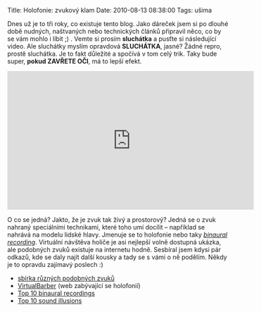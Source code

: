 Title: Holofonie: zvukový klam
Date: 2010-08-13 08:38:00
Tags: ušima

Dnes už je to tři roky, co existuje tento blog. Jako dáreček jsem
si po dlouhé době nudných, naštvaných nebo technických článků
připravil něco, co by se vám mohlo i líbit ;) . Vemte si prosím
**sluchátka** a pusťte si následující video. Ale sluchátky myslím
opravdová **SLUCHÁTKA**, jasné? Žádné repro, prostě sluchátka. Je
to fakt důležité a spočívá v tom celý trik. Taky bude super,
**pokud ZAVŘETE OČI**, má to lepší efekt.

<iframe width="560" height="315" src="https://www.youtube.com/embed/pgeFdOayeaw" frameborder="0" allowfullscreen></iframe>

O co se jedná? Jakto, že je zvuk tak živý a prostorový? Jedná se
o zvuk nahraný speciálními technikami, které toho umí docílit –
například se nahrává na modelu lidské hlavy. Jmenuje se to
holofonie nebo taky
*[binaural recording](http://en.wikipedia.org/wiki/Binaural_recording)*.
Virtuální návštěva holiče je asi nejlepší volně dostupná ukázka,
ale podobných zvuků existuje na internetu hodně. Sesbíral jsem
kdysi pár odkazů, kde se daly najít další kousky a tady se s vámi
o ně podělím. Někdy je to opravdu zajímavý poslech :)

-   [sbírka různých podobných zvuků](http://onemansblog.com/2007/05/13/get-your-virtual-haircut-and-other-auditory-illusions/)
-   [VirtualBarber](http://www.virtualbarber.org/) (web zabývající
    se holofonií)
-   [Top 10 binaural recordings](http://jaxov.com/2009/09/top-10-binaural-recordings-auditory-illusions/)
-   [Top 10 sound illusions](http://listverse.com/2008/02/29/top-10-incredible-sound-illusions/)